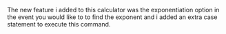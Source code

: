 The new feature i added to this calculator was the exponentiation option in the event you would like to to find the exponent and i added an extra case statement to execute this command. 
